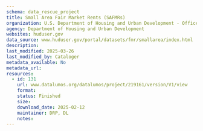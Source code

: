 ```yaml
---
schema: data_rescue_project 
title: Small Area Fair Market Rents (SAFMRs)
organization: U.S. Department of Housing and Urban Development - Office of Policy Development and Research
agency: Department of Housing and Urban Development
websites: huduser.gov
data_source: www.huduser.gov/portal/datasets/fmr/smallarea/index.html
description: 
last_modified: 2025-03-26
last_modified_by: Cataloger
metadata_available: No
metadata_url: 
resources:
  - id: 131
    url: www.datalumos.org/datalumos/project/219161/version/V1/view
    format: 
    status: Finished
    size: 
    download_date: 2025-02-12
    maintainer: DRP, DL
    notes: 
---
```

